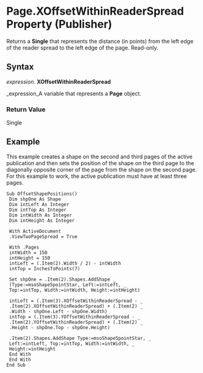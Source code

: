 
# Page.XOffsetWithinReaderSpread Property (Publisher)

Returns a  **Single** that represents the distance (in points) from the left edge of the reader spread to the left edge of the page. Read-only.


## Syntax

 _expression_. **XOffsetWithinReaderSpread**

 _expression_A variable that represents a  **Page** object.


### Return Value

Single


## Example

This example creates a shape on the second and third pages of the active publication and then sets the position of the shape on the third page to the diagonally opposite corner of the page from the shape on the second page. For this example to work, the active publication must have at least three pages.


```
Sub OffsetShapePositions() 
 Dim shpOne As Shape 
 Dim intLeft As Integer 
 Dim intTop As Integer 
 Dim intWidth As Integer 
 Dim intHeight As Integer 
 
 With ActiveDocument 
 .ViewTwoPageSpread = True 
 
 With .Pages 
 intWidth = 150 
 intHeight = 150 
 intLeft = (.Item(2).Width / 2) - intWidth 
 intTop = InchesToPoints(7) 
 
 Set shpOne = .Item(2).Shapes.AddShape _ 
 (Type:=msoShape5pointStar, Left:=intLeft, _ 
 Top:=intTop, Width:=intWidth, Height:=intHeight) 
 
 intLeft = (.Item(3).XOffsetWithinReaderSpread - _ 
 .Item(2).XOffsetWithinReaderSpread) + (.Item(2) _ 
 .Width - shpOne.Left - shpOne.Width) 
 intTop = (.Item(3).YOffsetWithinReaderSpread - _ 
 .Item(2).YOffsetWithinReaderSpread) + (.Item(2) _ 
 .Height - shpOne.Top - shpOne.Height) 
 
 .Item(2).Shapes.AddShape Type:=msoShape5pointStar, _ 
 Left:=intLeft, Top:=intTop, Width:=intWidth, _ 
 Height:=intHeight 
 End With 
 End With 
End Sub
```

